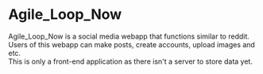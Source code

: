 # Agile_Loop_Now

Agile_Loop_Now is a social media webapp that functions similar to reddit. Users of this webapp can make posts, create accounts, upload images and etc.  
This is only a front-end application as there isn't a server to store data yet.
